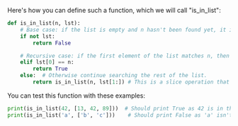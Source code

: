 Here's how you can define such a function, which we will call "is_in_list":

```python
def is_in_list(n, lst):
    # Base case: if the list is empty and n hasn't been found yet, it isn't in the list.
    if not lst: 
        return False

    # Recursive case: if the first element of the list matches n, then n is in the list.
    elif lst[0] == n: 
        return True
    else:  # Otherwise continue searching the rest of the list.
        return is_in_list(n, lst[1:]) # This is a slice operation that gives you all elements from index 1 onwards.
```
You can test this function with these examples:

```python
print(is_in_list(42, [13, 42, 89]))  # Should print True as 42 is in the list.
print(is_in_list('a', ['b', 'c']))    # Should print False as 'a' isn't in this list.
```